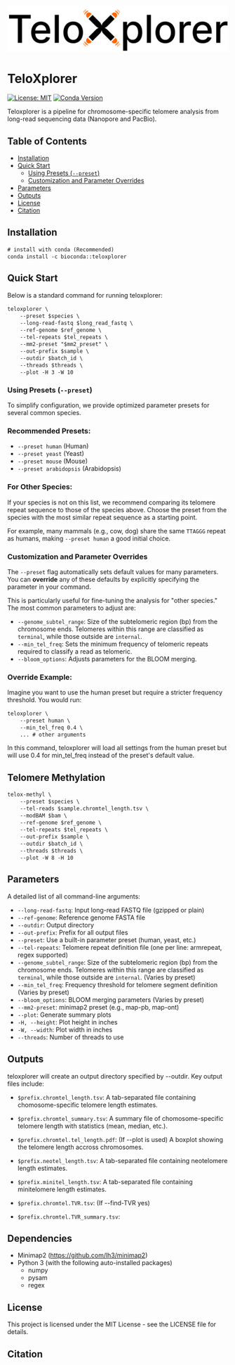 ![image](https://github.com/hhuili/TeloXplorer/blob/main/logo/logo.svg)
# TeloXplorer

[![License: MIT](https://img.shields.io/badge/License-MIT-yellow.svg)](https://opensource.org/licenses/MIT)
[![Conda Version](https://img.shields.io/conda/vn/bioconda/teloxplorer.svg?style=flat-square)](https://anaconda.org/bioconda/teloxplorer)

Teloxplorer is a pipeline for chromosome-specific telomere analysis from long-read sequencing data (Nanopore and PacBio).

## Table of Contents

- [Installation](#installation)
- [Quick Start](#quick-start)
  - [Using Presets (`--preset`)](#using-presets---preset)
  - [Customization and Parameter Overrides](#customization-and-parameter-overrides)
- [Parameters](#parameters)
- [Outputs](#outputs)
- [License](#license)
- [Citation](#citation)

## Installation

```
# install with conda (Recommended)
conda install -c bioconda::teloxplorer
```

## Quick Start

Below is a standard command for running teloxplorer:
```
teloxplorer \
    --preset $species \
    --long-read-fastq $long_read_fastq \
    --ref-genome $ref_genome \
    --tel-repeats $tel_repeats \
    --mm2-preset "$mm2_preset" \
    --out-prefix $sample \
    --outdir $batch_id \
    --threads $threads \
    --plot -H 3 -W 10
```

### Using Presets (`--preset`)

To simplify configuration, we provide optimized parameter presets for several common species.

### Recommended Presets:

- `--preset human` (Human)
- `--preset yeast` (Yeast)
- `--preset mouse` (Mouse)
- `--preset arabidopsis` (Arabidopsis)

### For Other Species:

If your species is not on this list, we recommend comparing its telomere repeat sequence to those of the species above. Choose the preset from the species with the most similar repeat sequence as a starting point.

For example, many mammals (e.g., cow, dog) share the same `TTAGGG` repeat as humans, making `--preset human` a good initial choice.

### Customization and Parameter Overrides

The `--preset` flag automatically sets default values for many parameters. You can **override** any of these defaults by explicitly specifying the parameter in your command.

This is particularly useful for fine-tuning the analysis for "other species." The most common parameters to adjust are:

- `--genome_subtel_range`: Size of the subtelomeric region (bp) from the chromosome ends. Telomeres within this range are classified as `terminal`, while those outside are `internal`.
- `--min_tel_freq`: Sets the minimum frequency of telomeric repeats required to classify a read as telomeric.
- `--bloom_options`: Adjusts parameters for the BLOOM merging.

### Override Example:

Imagine you want to use the human preset but require a stricter frequency threshold. You would run:

```
teloxplorer \
    --preset human \
    --min_tel_freq 0.4 \
    ... # other arguments
```
In this command, teloxplorer will load all settings from the human preset but will use 0.4 for min_tel_freq instead of the preset's default value.

## Telomere Methylation

```
telox-methyl \
    --preset $species \
    --tel-reads $sample.chromtel_length.tsv \
    --modBAM $bam \
    --ref-genome $ref_genome \
    --tel-repeats $tel_repeats \
    --out-prefix $sample \
    --outdir $batch_id \
    --threads $threads \
    --plot -W 8 -H 10
```

## Parameters

A detailed list of all command-line arguments: 
- `--long-read-fastq`: Input long-read FASTQ file (gzipped or plain)
- `--ref-genome`: Reference genome FASTA file
- `--outdir`: Output directory
- `--out-prefix`: Prefix for all output files
- `--preset`: Use a built-in parameter preset (human, yeast, etc.)
- `--tel-repeats`: Telomere repeat definition file (one per line: arm<TAB>repeat, regex supported)
- `--genome_subtel_range`: Size of the subtelomeric region (bp) from the chromosome ends. Telomeres within this range are classified as `terminal`, while those outside are `internal`. (Varies by preset)
- `--min_tel_freq`: Frequency threshold for telomere segment definition (Varies by preset)
- `--bloom_options`: BLOOM merging parameters (Varies by preset)	
- `--mm2-preset`: minimap2 preset (e.g., map-pb, map-ont)
- `--plot`:	Generate summary plots
- `-H, --height`: Plot height in inches
- `-W, --width`: Plot width in inches
- `--threads`: Number of threads to use

## Outputs

teloxplorer will create an output directory specified by --outdir. Key output files include:
- `$prefix.chromtel_length.tsv`: A tab-separated file containing chomosome-specific telomere length estimates.
- `$prefix.chromtel_summary.tsv`: A summary file of chomosome-specific telomere length with statistics (mean, median, etc.).
- `$prefix.chromtel.tel_length.pdf`: (If --plot is used) A boxplot showing the telomere length accross chromosomes.
- `$prefix.neotel_length.tsv`: A tab-separated file containing neotelomere length estimates.
- `$prefix.minitel_length.tsv`: A tab-separated file containing minitelomere length estimates.

- `$prefix.chromtel.TVR.tsv`: (If --find-TVR yes)
- `$prefix.chromtel.TVR_summary.tsv`:

## Dependencies

- Minimap2 (https://github.com/lh3/minimap2)
- Python 3 (with the following auto-installed packages)
  - numpy
  - pysam
  - regex

## License
This project is licensed under the MIT License - see the LICENSE file for details.

## Citation





